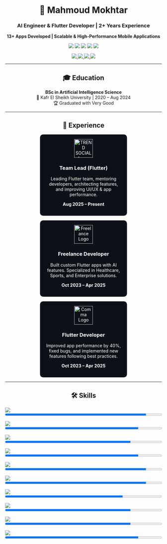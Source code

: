 <div align="center">

# 🤖 Mahmoud Mokhtar

### AI Engineer & Flutter Developer | 2+ Years Experience

**13+ Apps Developed | Scalable & High-Performance Mobile Applications**

<p align="center">
  <!-- مشاريعك الصغيرة أو أيقونات التطبيقات -->
  <img src="https://img.shields.io/badge/App1-FF6F00?style=for-the-badge" />
  <img src="https://img.shields.io/badge/App2-00C853?style=for-the-badge" />
  <img src="https://img.shields.io/badge/App3-2979FF?style=for-the-badge" />
  <img src="https://img.shields.io/badge/App4-D500F9?style=for-the-badge" />
  <img src="https://img.shields.io/badge/App5-F50057?style=for-the-badge" />
</p>

<div align="center">
<!-- روابط التواصل -->
<a href="https://www.linkedin.com/in/mahmoudmokhtar/" target="_blank">
  <img src="https://img.shields.io/badge/LinkedIn-0077B5?style=for-the-badge&logo=linkedin&logoColor=white" />
</a>
<a href="https://wa.me/201017900067" target="_blank">
  <img src="https://img.shields.io/badge/WhatsApp-25D366?style=for-the-badge&logo=whatsapp&logoColor=white" />
</a>
<a href="https://www.tiktok.com/@yourprofile" target="_blank">
  <img src="https://img.shields.io/badge/TikTok-000000?style=for-the-badge&logo=tiktok&logoColor=white" />
</a>
<a href="https://drive.google.com/your-cv-link" target="_blank">
  <img src="https://img.shields.io/badge/CV-PDF-FF5722?style=for-the-badge&logo=adobe&logoColor=white" />
</a>
</div>

---

## 🎓 Education

**BSc in Artificial Intelligence Science**  
📍 Kafr El Sheikh University | 2020 – Aug 2024  
🏆 Graduated with Very Good

---

## 💼 Experience

<div align="center" style="display: flex; gap: 15px; flex-wrap: wrap; justify-content: center;">

<!-- TREND SOCIAL -->
<div style="background-color:#0D1117; color:white; border-radius:10px; padding:15px; width:250px;">
  <img src="https://upload.wikimedia.org/wikipedia/commons/5/55/Trend_logo.png" width="60" alt="TREND SOCIAL Logo"/>
  <h3>Team Lead (Flutter)</h3>
  <p>Leading Flutter team, mentoring developers, architecting features, and improving UI/UX & app performance.</p>
  <p><strong>Aug 2025 – Present</strong></p>
</div>

<!-- Freelance -->
<div style="background-color:#0D1117; color:white; border-radius:10px; padding:15px; width:250px;">
  <img src="https://upload.wikimedia.org/wikipedia/commons/3/3b/Freelance_icon.png" width="60" alt="Freelance Logo"/>
  <h3>Freelance Developer</h3>
  <p>Built custom Flutter apps with AI features. Specialized in Healthcare, Sports, and Enterprise solutions.</p>
  <p><strong>Oct 2023 – Apr 2025</strong></p>
</div>

<!-- Comma -->
<div style="background-color:#0D1117; color:white; border-radius:10px; padding:15px; width:250px;">
  <img src="https://upload.wikimedia.org/wikipedia/commons/7/7b/Comma_logo.png" width="60" alt="Comma Logo"/>
  <h3>Flutter Developer</h3>
  <p>Improved app performance by 40%, fixed bugs, and implemented new features following best practices.</p>
  <p><strong>Oct 2023 – Apr 2025</strong></p>
</div>

</div>

---

## 🛠️ Skills

<div align="center">

<!-- Flutter -->
<p align="left">  
<img src="https://img.shields.io/badge/Flutter-02569B?style=for-the-badge&logo=flutter&logoColor=white" />
<progress value="90" max="100" style="width: 100%;"></progress>
</p>

<!-- Dart -->
<p align="left">  
<img src="https://img.shields.io/badge/Dart-0175C2?style=for-the-badge&logo=dart&logoColor=white" />
<progress value="85" max="100" style="width: 100%;"></progress>
</p>

<!-- Python -->
<p align="left">  
<img src="https://img.shields.io/badge/Python-3776AB?style=for-the-badge&logo=python&logoColor=white" />
<progress value="80" max="100" style="width: 100%;"></progress>
</p>

<!-- Firebase -->
<p align="left">  
<img src="https://img.shields.io/badge/Firebase-FFCA28?style=for-the-badge&logo=firebase&logoColor=black" />
<progress value="85" max="100" style="width: 100%;"></progress>
</p>

<!-- Git -->
<p align="left">  
<img src="https://img.shields.io/badge/Git-F05032?style=for-the-badge&logo=git&logoColor=white" />
<progress value="90" max="100" style="width: 100%;"></progress>
</p>

<!-- GitHub -->
<p align="left">  
<img src="https://img.shields.io/badge/GitHub-181717?style=for-the-badge&logo=github&logoColor=white" />
<progress value="90" max="100" style="width: 100%;"></progress>
</p>

<!-- Add More Skills Logos -->
<p align="left">
<img src="https://img.shields.io/badge/Kotlin-7F52FF?style=for-the-badge&logo=kotlin&logoColor=white" />
<progress value="75" max="100" style="width: 100%;"></progress>
</p>

<p align="left">
<img src="https://img.shields.io/badge/REST_API-009688?style=for-the-badge&logo=fastapi&logoColor=white" />
<progress value="80" max="100" style="width: 100%;"></progress>
</p>

<p align="left">
<img src="https://img.shields.io/badge/Figma-F24E1E?style=for-the-badge&logo=figma&logoColor=white" />
<progress value="80" max="100" style="width: 100%;"></progress>
</p>

<p align="left">
<img src="https://img.shields.io/badge/Postman-FF6C37?style=for-the-badge&logo=postman&logoColor=white" />
<progress value="85" max="100" style="width: 100%;"></progress>
</p>

</div>
